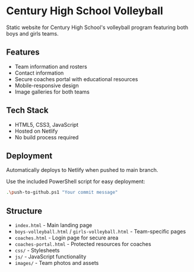 # Century High School Volleyball

Static website for Century High School's volleyball program featuring both boys and girls teams.

## Features
- Team information and rosters
- Contact information
- Secure coaches portal with educational resources
- Mobile-responsive design
- Image galleries for both teams

## Tech Stack
- HTML5, CSS3, JavaScript
- Hosted on Netlify
- No build process required

## Deployment
Automatically deploys to Netlify when pushed to main branch.

Use the included PowerShell script for easy deployment:
```bash
.\push-to-github.ps1 "Your commit message"
```

## Structure
- `index.html` - Main landing page
- `boys-volleyball.html` / `girls-volleyball.html` - Team-specific pages
- `coaches.html` - Login page for secure area
- `coaches-portal.html` - Protected resources for coaches
- `css/` - Stylesheets
- `js/` - JavaScript functionality
- `images/` - Team photos and assets